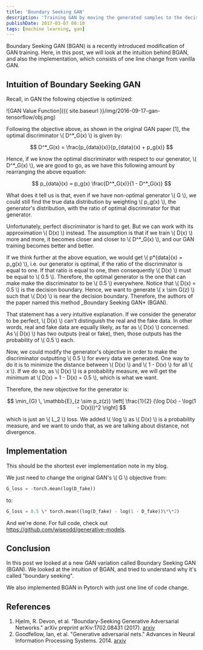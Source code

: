 ```yaml
---
title: 'Boundary Seeking GAN'
description: 'Training GAN by moving the generated samples to the decision boundary.'
publishDate: 2017-03-07 00:10
tags: [machine learning, gan]
---
```


Boundary Seeking GAN (BGAN) is a recently introduced modification of GAN training. Here, in this post, we will look at the intuition behind BGAN, and also the implementation, which consists of one line change from vanilla GAN.

## Intuition of Boundary Seeking GAN

Recall, in GAN the following objective is optimized:

![GAN Value Function]({{ site.baseurl }}/img/2016-09-17-gan-tensorflow/obj.png)

Following the objective above, as shown in the original GAN paper [1], the optimal discriminator \\( D^\*\_G(x) \\) is given by:

$$
D^*_G(x) = \frac{p_{data}(x)}{p_{data}(x) + p_g(x)}
$$

Hence, if we know the optimal discriminator with respect to our generator, \\( D^\*\_G(x) \\), we are good to go, as we have this following amount by rearranging the above equation:

$$
p_{data}(x) = p_g(x) \frac{D^*_G(x)}{1 - D^*_G(x)}
$$

What does it tell us is that, even if we have non-optimal generator \\( G \\), we could still find the true data distribution by weighting \\( p_g(x) \\), the generator's distribution, with the ratio of optimal discriminator for that generator.

Unfortunately, perfect discriminator is hard to get. But we can work with its approximation \\( D(x) \\) instead. The assumption is that if we train \\( D(x) \\) more and more, it becomes closer and closer to \\( D^\*\_G(x) \\), and our GAN training becomes better and better.

If we think further at the above equation, we would get \\( p*{data}(x) = p_g(x) \\), i.e. our generator is optimal, if the ratio of the discriminator is equal to one. If that ratio is equal to one, then consequently \\( D(x) \\) must be equal to \\( 0.5 \\). Therefore, the optimal generator is the one that can make make the discriminator to be \\( 0.5 \\) everywhere. Notice that \\( D(x) = 0.5 \\) is the decision boundary. Hence, we want to generate \\( x \sim G(z) \\) such that \\( D(x) \\) is near the decision boundary. Therefore, the authors of the paper named this method \_Boundary Seeking GAN* (BGAN).

That statement has a very intuitive explanation. If we consider the generator to be perfect, \\( D(x) \\) can't distinguish the real and the fake data. In other words, real and fake data are equally likely, as far as \\( D(x) \\) concerned. As \\( D(x) \\) has two outputs (real or fake), then, those outputs has the probability of \\( 0.5 \\) each.

Now, we could modify the generator's objective in order to make the discriminator outputting \\( 0.5 \\) for every data we generated. One way to do it is to minimize the distance between \\( D(x) \\) and \\( 1 - D(x) \\) for all \\( x \\). If we do so, as \\( D(x) \\) is a probability measure, we will get the minimum at \\( D(x) = 1 - D(x) = 0.5 \\), which is what we want.

Therefore, the new objective for the generator is:

$$
\min_{G} \, \mathbb{E}_{z \sim p_z(z)} \left[ \frac{1}{2} (\log D(x) - \log(1 - D(x)))^2 \right]
$$

which is just an \\( L_2 \\) loss. We added \\( \log \\) as \\( D(x) \\) is a probability measure, and we want to undo that, as we are talking about distance, not divergence.

## Implementation

This should be the shortest ever implementation note in my blog.

We just need to change the original GAN's \\( G \\) objective from:

```python
G_loss = -torch.mean(log(D_fake))
```

to:

```python
G_loss = 0.5 \* torch.mean((log(D_fake) - log(1 - D_fake))\*\*2)
```

And we're done. For full code, check out <https://github.com/wiseodd/generative-models>.

## Conclusion

In this post we looked at a new GAN variation called Boundary Seeking GAN (BGAN). We looked at the intuition of BGAN, and tried to understand why it's called "boundary seeking".

We also implemented BGAN in Pytorch with just one line of code change.

## References

1. Hjelm, R. Devon, et al. "Boundary-Seeking Generative Adversarial Networks." arXiv preprint arXiv:1702.08431 (2017). [arxiv](https://arxiv.org/abs/1702.08431)
2. Goodfellow, Ian, et al. "Generative adversarial nets." Advances in Neural Information Processing Systems. 2014. [arxiv](http://papers.nips.cc/paper/5423-generative-adversarial-nets.pdf)
